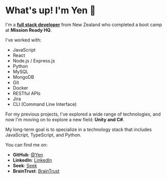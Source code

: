 
# What's up! I'm Yen 👋

I'm a [**full stack developer**](https://www.linkedin.com/in/yen-wang-470a33305/) from New Zealand who completed a boot camp at **Mission Ready HQ**.

I've worked with:

- JavaScript
- React
- Node.js / Express.js
- Python
- MySQL
- MongoDB
- Git
- Docker
- RESTful APIs
- Jira
- CLI (Command Line Interface)

For my previous projects, I've explored a wide range of technologies, and now I'm moving on to explore a new field: **Unity and C#**.

My long-term goal is to specialize in a technology stack that includes JavaScript, TypeScript, and Python.

You can find me on:

- **GitHub**: [@Yen](https://github.com/Avacia)
- **LinkedIn**: [LinkedIn](https://www.linkedin.com/in/yen-wang-470a33305/)
- **Seek**: [Seek](https://www.seek.co.nz/profile/yen-wang-x7yqVDPcGx)
- **BrainTrust**: [BrainTrust](https://app.usebraintrust.com/talent/1319971/)
